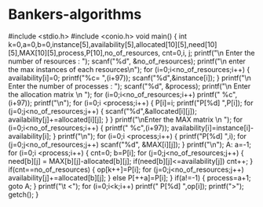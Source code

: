 # Bankers-algorithms
#include <stdio.h>
#include <conio.h>
void main() {
	int k=0,a=0,b=0,instance[5],availability[5],allocated[10][5],need[10][5],MAX[10][5],process,P[10],no_of_resources, cnt=0,i, j;
	printf("\n Enter the number of resources : ");
	scanf("%d", &no_of_resources);
	printf("\n enter the max instances of each resources\n");
	for (i=0;i<no_of_resources;i++) {
		availability[i]=0;
		printf("%c= ",(i+97));
		scanf("%d",&instance[i]);
	}
	printf("\n Enter the number of processes : ");
	scanf("%d", &process);
	printf("\n Enter the allocation matrix \n     ");
	for (i=0;i<no_of_resources;i++)
	printf(" %c",(i+97));
	printf("\n");
	for (i=0;i <process;i++) {
		P[i]=i;
		printf("P[%d]  ",P[i]);
		for (j=0;j<no_of_resources;j++) {
			scanf("%d",&allocated[i][j]);
			availability[j]+=allocated[i][j];
		}
	}
	printf("\nEnter the MAX matrix \n     ");
	for (i=0;i<no_of_resources;i++) {
		printf(" %c",(i+97));
		availability[i]=instance[i]-availability[i];
	}
	printf("\n");
	for (i=0;i <process;i++) {
		printf("P[%d]  ",i);
		for (j=0;j<no_of_resources;j++)
		 scanf("%d", &MAX[i][j]);
	}
	printf("\n");
	A: a=-1;
	for (i=0;i <process;i++) {
		cnt=0;
		b=P[i];
		for (j=0;j<no_of_resources;j++) {
			need[b][j] = MAX[b][j]-allocated[b][j];
			if(need[b][j]<=availability[j])
			 cnt++;
		}
		if(cnt==no_of_resources) {
			op[k++]=P[i];
			for (j=0;j<no_of_resources;j++)
			availability[j]+=allocated[b][j];
		} else
		 P[++a]=P[i];
	}
	if(a!=-1) {
		process=a+1;
		goto A;
	}
	printf("\t <");
	for (i=0;i<k;i++)
	printf(" P[%d] ",op[i]);
	printf(">");
	getch();
}
